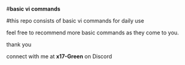 #**basic vi commands**

#this repo consists of basic vi commands for daily use

feel free to recommend more basic commands as they come to you.

thank you

connect with me at **x17-Green** on Discord
